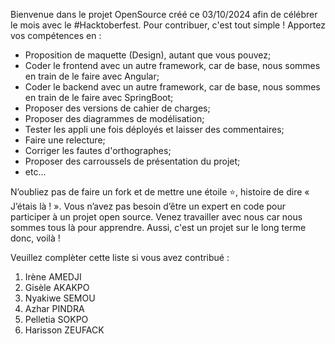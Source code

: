 Bienvenue dans le projet OpenSource créé ce 03/10/2024 afin de célébrer le mois avec le #Hacktoberfest.
Pour contribuer, c'est tout simple ! Apportez vos compétences en :

- Proposition de maquette (Design), autant que vous pouvez;
- Coder le frontend avec un autre framework, car de base, nous sommes en train de le faire avec Angular;
- Coder le backend avec un autre framework, car de base, nous sommes en train de le faire avec SpringBoot;
- Proposer des versions de cahier de charges;
- Proposer des diagrammes de modélisation;
- Tester les appli une fois déployés et laisser des commentaires;
- Faire une relecture;
- Corriger les fautes d'orthographes;
- Proposer des carroussels de présentation du projet;
- etc...

N’oubliez pas de faire un fork et de mettre une étoile ⭐️, histoire de dire « J’étais là ! ».
Vous n’avez pas besoin d’être un expert en code pour participer à un projet open source.
Venez travailler avec nous car nous sommes tous là pour apprendre.
Aussi, c'est un projet sur le long terme donc, voilà !

Veuillez complèter cette liste si vous avez contribué :

1. Irène AMEDJI
2. Gisèle AKAKPO
3. Nyakiwe SEMOU
4. Azhar PINDRA
5. Pelletia SOKPO
6. Harisson ZEUFACK
